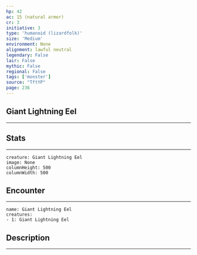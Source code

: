 ```yaml
---
hp: 42
ac: 15 (natural armor)
cr: 3
initiative: 3
type: 'humanoid (lizardfolk)'    
size: 'Medium'
environment: None
alignment: lawful neutral
legendary: False
lair: False
mythic: False
regional: False
tags: ['monster']
source: "TftYP"
page: 236
---
```


## Giant Lightning Eel
---



## Stats
---

```statblock
creature: Giant Lightning Eel
image: None
columnHeight: 500
columnWidth: 500
```

## Encounter
---

```encounter-table
name: Giant Lightning Eel
creatures:
- 1: Giant Lightning Eel
```

## Description
---




